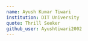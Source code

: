 ```yaml
---
name: Ayush Kumar Tiwari
institution: DIT University
quote: Thrill Seeker 
github_user: Ayushtiwari2002
---
```

